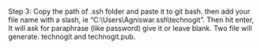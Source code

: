 Step 3: Copy the  path of .ssh folder and paste it to git bash. then add your file name with a slash, ie “C:\Users\Agniswar\.ssh\technogit”. Then hit enter, It will ask for paraphrase (like password) give it or leave blank. Two file will generate. technogit and technogit.pub. 